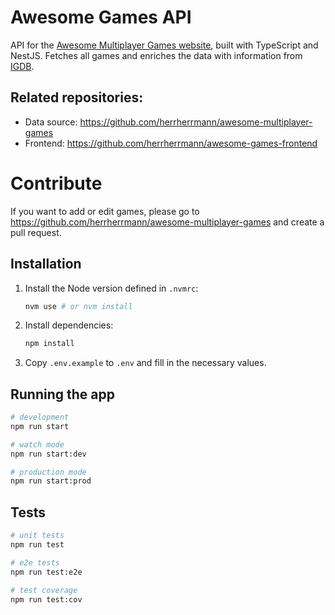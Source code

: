 # Awesome Games API

API for the [Awesome Multiplayer Games website](https://multiplayer.page), built with TypeScript and NestJS. Fetches all games and enriches the data with information from [IGDB](https://www.igdb.com/).

## Related repositories:

- Data source: https://github.com/herrherrmann/awesome-multiplayer-games
- Frontend: https://github.com/herrherrmann/awesome-games-frontend

# Contribute

If you want to add or edit games, please go to https://github.com/herrherrmann/awesome-multiplayer-games and create a pull request.

## Installation

1. Install the Node version defined in `.nvmrc`:
   ```bash
   nvm use # or nvm install
   ```
2. Install dependencies:
   ```bash
   npm install
   ```
3. Copy `.env.example` to `.env` and fill in the necessary values.

## Running the app

```bash
# development
npm run start

# watch mode
npm run start:dev

# production mode
npm run start:prod
```

## Tests

```bash
# unit tests
npm run test

# e2e tests
npm run test:e2e

# test coverage
npm run test:cov
```
